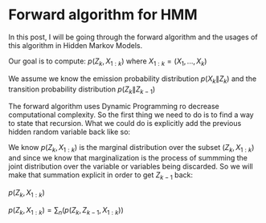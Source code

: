 # Forward algorithm for HMM

In this post, I will be going through the forward algorithm and the usages of this algorithm in Hidden Markov Models.

Our goal is to compute: $p(Z_{k},X_{1:k})$ where $X_{1:k}=(X_{1},...,X_{k})$

We assume we know the emission probability distribution $p(X_{k}\|Z_{k})$ and the transition probability distribution $p(Z_{k}\|Z_{k-1})$

The forward algorithm uses Dynamic Programming ro decrease computational complexity. So the first thing we need to do is to find a way to state that recursion. What we could do is explicitly add the previous hidden random variable back like so:

We know $p(Z_{k},X_{1:k})$ is the marginal distribution over the subset $(Z_{k},X_{1:k})$ and since we know that marginalization is the process of summming the joint distribution over the variable or variables being discarded. So we will make that summation explicit in order to get $Z_{k-1}$ back:

$p(Z_{k},X_{1:k})$

$p(Z_{k},X_{1:k}) =\sum_n (p(Z_{k},Z_{k-1},X_{1:k}))$










